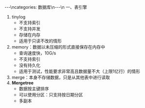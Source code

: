 ---\ncategories: 数据库\n---\n
一、表引擎

1. tinylog
   - 不支持索引
   - 不支持并发
   - 存储在内存
   - 适用于只读不改的情形
2. memory：数据以未压缩的形式直接保存在内存中
   - 查询速度快，10G/s
   - 不支持索引
   - 没有持久化
   - 适用于测试，性能要求非常高且数据量不大（上限1亿行）的情形
3. merge：本身不存储数据，只是从其他表中进行读取
4. **Mergetree**
   - 数据按主键排序
   - 可以使用分区：只支持按日期分区
   - 多副本